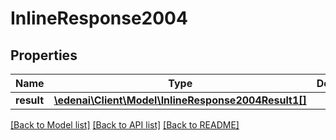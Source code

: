 # InlineResponse2004

## Properties
Name | Type | Description | Notes
------------ | ------------- | ------------- | -------------
**result** | [**\edenai\Client\Model\InlineResponse2004Result1[]**](InlineResponse2004Result1.md) |  | [optional] 

[[Back to Model list]](../README.md#documentation-for-models) [[Back to API list]](../README.md#documentation-for-api-endpoints) [[Back to README]](../README.md)


